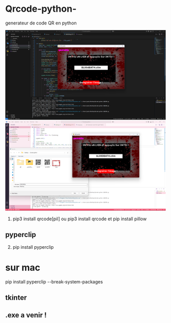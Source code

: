 # Qrcode-python-
generateur de code QR en python

![QR Code](./screen/screen1.png)
![QR Code](./screen/screen2.png)


1. pip3 install qrcode[pil]
ou
pip3 install qrcode et pip install pillow

## pyperclip
2. pip install pyperclip
# sur mac 
pip install pyperclip --break-system-packages

## tkinter

## .exe a venir ! 
